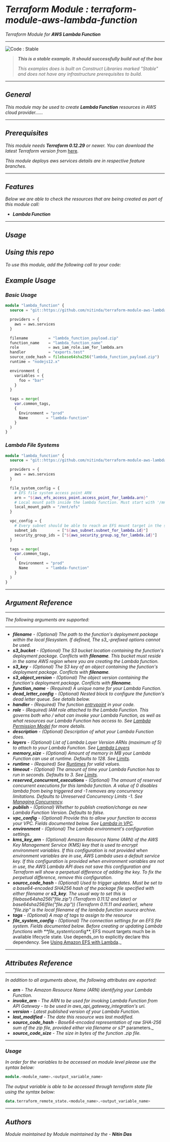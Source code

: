 # _Terraform Module : terraform-module-aws-lambda-function_
_Terraform Module for_ **_AWS Lambda Function_**

<!--BEGIN STABILITY BANNER-->
---

![_Code : Stable_](https://img.shields.io/badge/Code-Stable-brightgreen?style=for-the-badge&logo=github)

> **_This is a stable example. It should successfully build out of the box_**
>
> _This examples does is built on Construct Libraries marked "Stable" and does not have any infrastructure prerequisites to build._

---
<!--END STABILITY BANNER-->

## _General_

_This module may be used to create_ **_Lambda Function_** _resources in AWS cloud provider......_

---


## _Prerequisites_

_This module needs_ **_Terraform 0.12.29_** _or newer._
_You can download the latest Terraform version from_ [here](https://www.terraform.io/downloads.html).

_This module deploys aws services details are in respective feature branches._

---

## _Features_

_Below we are able to check the resources that are being created as part of this module call:_

* **_Lambda Function_**



---

## _Usage_

## _Using this repo_

_To use this module, add the following call to your code:_

## _Example Usage_

### _Basic Usage_

```tf
module "lambda_function" {
  source = "git::https://github.com/nitinda/terraform-module-aws-lambda-function.git?ref=master"

  providers = {
    aws = aws.services
  }

  filename         = "lambda_function_payload.zip"
  function_name    = "lambda_function_name"
  role             = aws_iam_role.iam_for_lambda.arn
  handler          = "exports.test"
  source_code_hash = filebase64sha256("lambda_function_payload.zip")
  runtime = "nodejs12.x"

  environment {
    variables = {
      foo = "bar"
    }
  }

  tags = merge(
    var.common_tags,
    {
      Environment = "prod"
      Name        = "lambda-function"
    }
  )
}
```

### _Lambda File Systems_

```tf
module "lambda_function" {
  source = "git::https://github.com/nitinda/terraform-module-aws-lambda-function.git?ref=master"

  providers = {
    aws = aws.services
  }

  file_system_config = {
    # EFS file system access point ARN
    arn = "${aws_efs_access_point.access_point_for_lambda.arn}"
    # Local mount path inside the lambda function. Must start with '/mnt/'.
    local_mount_path = "/mnt/efs"
  }

  vpc_config = {
    # Every subnet should be able to reach an EFS mount target in the same Availability Zone. Cross-AZ mounts are not permitted.
    subnet_ids         = ["${aws_subnet.subnet_for_lambda.id}"]
    security_group_ids = ["${aws_security_group.sg_for_lambda.id}"]
  }

  tags = merge(
    var.common_tags,
    {
      Environment = "prod"
      Name        = "lambda-function"
    }
  )
}
```

---

## _Argument Reference_

---

_The following arguments are supported:_

---

* _**filename** - (Optional) The path to the function's deployment package within the local filesystem. If defined, The s3\_-prefixed options cannot be used._
* _**s3\_bucket** - (Optional) The S3 bucket location containing the function's deployment package. Conflicts with **filename**. This bucket must reside in the same AWS region where you are creating the Lambda function._
* _**s3\_key** - (Optional) The S3 key of an object containing the function's deployment package. Conflicts with **filename**._
* _**s3\_object\_version** - (Optional) The object version containing the function's deployment package. Conflicts with **filename**._
* _**function\_name** - (Required) A unique name for your Lambda Function._
* _**dead\_letter\_config** - (Optional) Nested block to configure the function's dead letter queue. See details below._
* _**handler** - (Required) The function [entrypoint](https://docs.aws.amazon.com/lambda/latest/dg/walkthrough-custom-events-create-test-function.html) in your code._
* _**role** - (Required) IAM role attached to the Lambda Function. This governs both who / what can invoke your Lambda Function, as well as what resources our Lambda Function has access to. See [Lambda Permission Model](https://docs.aws.amazon.com/lambda/latest/dg/intro-permission-model.html) for more details._
* _**description** - (Optional) Description of what your Lambda Function does._
* _**layers** - (Optional) List of Lambda Layer Version ARNs (maximum of 5) to attach to your Lambda Function. See [Lambda Layers](https://docs.aws.amazon.com/lambda/latest/dg/configuration-layers.html)_
* _**memory\_size** - (Optional) Amount of memory in MB your Lambda Function can use at runtime. Defaults to 128. See [Limits](https://docs.aws.amazon.com/lambda/latest/dg/limits.html)._
* _**runtime** - (Required) See [Runtimes](https://docs.aws.amazon.com/lambda/latest/dg/API_CreateFunction.html#SSS-CreateFunction-request-Runtime) for valid values._
* _**timeout** - (Optional) The amount of time your Lambda Function has to run in seconds. Defaults to 3. See [Limits](https://docs.aws.amazon.com/lambda/latest/dg/limits.html)._
* _**reserved\_concurrent\_executions** - (Optional) The amount of reserved concurrent executions for this lambda function. A value of 0 disables lambda from being triggered and -1 removes any concurrency limitations. Defaults to Unreserved Concurrency Limits -1. See [Managing Concurrency](https://docs.aws.amazon.com/lambda/latest/dg/concurrent-executions.html)._
* _**publish** - (Optional) Whether to publish creation/change as new Lambda Function Version. Defaults to false._
* _**vpc\_config** - (Optional) Provide this to allow your function to access your VPC. Fields documented below. See [Lambda in VPC](http://docs.aws.amazon.com/lambda/latest/dg/vpc.html)._
* _**environment** - (Optional) The Lambda environment's configuration settings._
* _**kms\_key\_arn** - (Optional) Amazon Resource Name (ARN) of the AWS Key Management Service (KMS) key that is used to encrypt environment variables. If this configuration is not provided when environment variables are in use, AWS Lambda uses a default service key. If this configuration is provided when environment variables are not in use, the AWS Lambda API does not save this configuration and Terraform will show a perpetual difference of adding the key. To fix the perpetual difference, remove this configuration._
* _**source\_code\_hash** - (Optional) Used to trigger updates. Must be set to a base64-encoded SHA256 hash of the package file specified with either filename or **s3\_key**. The usual way to set this is filebase64sha256("file.zip") (Terraform 0.11.12 and later) or base64sha256(file("file.zip")) (Terraform 0.11.11 and earlier), where "file.zip" is the local filename of the lambda function source archive._
* **_tags_** _- (Optional) A map of tags to assign to the resource_
* _**file\_system\_config** - (Optional) The connection settings for an EFS file system. Fields documented below. Before creating or updating Lambda functions with **file\_system_\config**, EFS mount targets much be in available lifecycle state. Use depends\_on to explicitly declare this dependency. See [Using Amazon EFS with Lambda](https://docs.aws.amazon.com/lambda/latest/dg/services-efs.html)._



---

## _Attributes Reference_
---

_In addition to all arguments above, the following attributes are exported:_


* _**arn** - The Amazon Resource Name (ARN) identifying your Lambda Function._
* _**invoke\_arn** - The ARN to be used for invoking Lambda Function from API Gateway - to be used in aws\_api\_gateway\_integration's uri._
* _**version** - Latest published version of your Lambda Function._
* _**last\_modified** - The date this resource was last modified._
* _**source\_code\_hash** - Base64-encoded representation of raw SHA-256 sum of the zip file, provided either via filename or s3_* parameters._
* _**source\_code\_size** - The size in bytes of the function .zip file._
---


### _Usage_

_In order for the variables to be accessed on module level please use the syntax below:_

```tf
module.<module_name>.<output_variable_name>
```

_The output variable is able to be accessed through terraform state file using the syntax below:_

```tf
data.terraform_remote_state.<module_name>.<output_variable_name>
```

---

## _Authors_

_Module maintained by Module maintained by the -_ **_Nitin Das_**